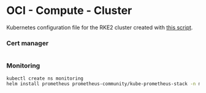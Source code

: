 # OCI - Compute - Cluster

Kubernetes configuration file for the RKE2 cluster created with [this script](../../../../ansible/oci/compute/cluster/).

### Cert manager

```bash

```

### Monitoring

```bash
kubectl create ns monitoring
helm install prometheus prometheus-community/kube-prometheus-stack -n monitoring
```